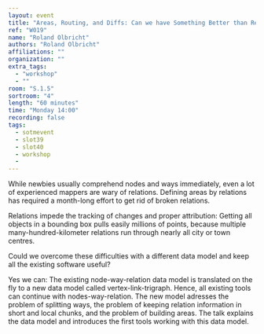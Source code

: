 ```yaml
---
layout: event
title: "Areas, Routing, and Diffs: Can we have Something Better than Relations?"
ref: "W019"
name: "Roland Olbricht"
authors: "Roland Olbricht"
affiliations: ""
organization: ""
extra_tags:
  - "workshop"
  - ""
room: "S.1.5"
sortroom: "4"
length: "60 minutes"
time: "Monday 14:00"
recording: false
tags:
  - sotmevent
  - slot39
  - slot40
  - workshop
  - 
---
```

While newbies usually comprehend nodes and ways immediately,
even a lot of experienced mappers are wary of relations.
Defining areas by relations has required a month-long effort to get rid of broken relations.

Relations impede the tracking of changes and proper attribution:
Getting all objects in a bounding box pulls easily millions of points,
because multiple many-hundred-kilometer relations run through nearly all city or town centres.

Could we overcome these difficulties with a different data model
and keep all the existing software useful?

Yes we can:
The existing node-way-relation data model is translated on the fly to a new data model called vertex-link-trigraph.
Hence, all existing tools can continue with nodes-way-relation.
The new model adresses the problem of splitting ways,
the problem of keeping relation information in short and local chunks,
and the problem of building areas.
The talk explains the data model and introduces the first tools working with this data model.